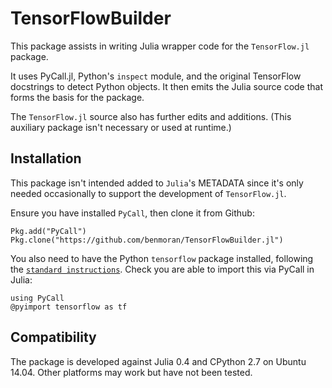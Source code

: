 # TensorFlowBuilder

This package assists in writing Julia wrapper code for the `TensorFlow.jl` package.

It uses PyCall.jl, Python's `inspect` module, and the original TensorFlow docstrings to detect Python objects.  It then emits the Julia source code that forms the basis for the package.

The `TensorFlow.jl` source also has further edits and additions.  (This auxiliary package isn't necessary or used at runtime.)


## Installation

This package isn't intended added to `Julia`'s METADATA since it's only needed occasionally to support the development of `TensorFlow.jl`.

Ensure you have installed `PyCall`, then clone it from Github:

```
Pkg.add("PyCall")
Pkg.clone("https://github.com/benmoran/TensorFlowBuilder.jl")
```

You also need to have the Python `tensorflow` package installed, following the [`standard instructions`](http://www.tensorflow.org/get_started/os_setup.md).  Check you are able to import this via PyCall in Julia:

```
using PyCall
@pyimport tensorflow as tf
```


## Compatibility

The package is developed against Julia 0.4 and CPython 2.7 on Ubuntu 14.04.  Other platforms may work but have not been tested.
